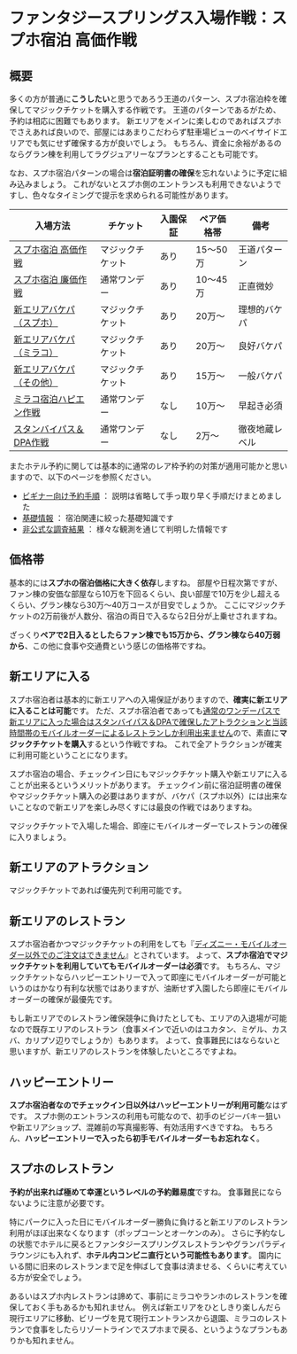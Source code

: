 # ファンタジースプリングス入場作戦：スプホ宿泊 高価作戦

## 概要

多くの方が普通に**こうしたい**と思うであろう王道のパターン、スプホ宿泊枠を確保してマジックチケットを購入する作戦です。
王道のパターンであるがため、予約は相応に困難でもあります。
新エリアをメインに楽しむのであればスプホでさえあれば良いので、部屋にはあまりこだわらず駐車場ビューのベイサイドエリアでも気にせず確保する方が良いでしょう。
もちろん、資金に余裕があるのならグラン棟を利用してラグジュアリーなプランとすることも可能です。

なお、スプホ宿泊パターンの場合は**宿泊証明書の確保**を忘れないように予定に組み込みましょう。
これがないとスプホ側のエントランスも利用できないようですし、色々なタイミングで提示を求められる可能性があります。


| 入場方法 | チケット | 入園保証 | ペア価格帯 | 備考 |
| ------------- | ------------- | ------------- | ------------- | ------------- |
| [スプホ宿泊 高価作戦](./fsh_plan_fsh_exp.md)    | マジックチケット | あり | 15～50万 | 王道パターン |
| [スプホ宿泊 廉価作戦](./fsh_plan_fsh_rsn.md)    | 通常ワンデー     | あり | 10～45万 | 正直微妙 |
| [新エリアバケパ（スプホ）](./fsh_plan_vp_fsh.md)| マジックチケット | あり | 20万～ | 理想的バケパ |
| [新エリアバケパ（ミラコ）](./fsh_plan_vp_mrc.md)| マジックチケット | あり | 20万～ | 良好バケパ |
| [新エリアバケパ（その他）](./fsh_plan_vp_etc.md)| マジックチケット | あり | 15万～ | 一般バケパ |
| [ミラコ宿泊ハピエン作戦](./fsh_plan_mrc_he.md)  | 通常ワンデー     | なし | 10万～ | 早起き必須 |
| [スタンバイパス＆DPA作戦](./fsh_plan_sp_dpa.md) | 通常ワンデー     | なし | 2万～ | 徹夜地蔵レベル |

またホテル予約に関しては基本的に通常のレア枠予約の対策が適用可能かと思いますので、以下のページを参照ください。

* [ビギナー向け予約手順](./for_begginer.md) ： 説明は省略して手っ取り早く手順だけまとめました
* [基礎情報](./basics.md) ： 宿泊関連に絞った基礎知識です
* [非公式な調査結果](./research.md) ： 様々な観測を通じて判明した情報です


## 価格帯

基本的には**スプホの宿泊価格に大きく依存**しますね。
部屋や日程次第ですが、ファン棟の安価な部屋なら10万を下回るくらい、良い部屋で10万を少し超えるくらい、グラン棟なら30万～40万コースが目安でしょうか。
ここにマジックチケットの2万前後が人数分、宿泊の両日で入るなら2日分が上乗せされますね。

ざっくり**ペアで2日入るとしたらファン棟でも15万から、グラン棟なら40万弱から**、この他に食事や交通費という感じの価格帯ですね。

## 新エリアに入る

スプホ宿泊者は基本的に新エリアへの入場保証がありますので、**確実に新エリアに入ることは可能**です。
ただ、スプホ宿泊者であっても[通常のワンデーパスで新エリアに入った場合はスタンバイパス＆DPAで確保したアトラクションと当該時間帯のモバイルオーダーによるレストランしか利用出来ません](https://faq.tokyodisneyresort.jp/tdr/faq_detail.html?id=24450)ので、素直に**マジックチケットを購入**するという作戦ですね。
これで全アトラクションが確実に利用可能ということになります。

スプホ宿泊の場合、チェックイン日にもマジックチケット購入や新エリアに入ることが出来るというメリットがあります。
チェックイン前に宿泊証明書の確保やマジックチケット購入の必要はありますが、バケパ（スプホ以外）には出来ないことなので新エリアを楽しみ尽くすには最良の作戦ではありますね。

マジックチケットで入場した場合、即座にモバイルオーダーでレストランの確保に入りましょう。

## 新エリアのアトラクション

マジックチケットであれば優先列で利用可能です。

## 新エリアのレストラン

スプホ宿泊者かつマジックチケットの利用をしても『[ディズニー・モバイルオーダー以外でのご注文はできません](https://faq.tokyodisneyresort.jp/tdr/faq_detail.html?id=24450)』とされています。
よって、**スプホ宿泊でマジックチケットを利用していてもモバイルオーダーは必須**です。
もちろん、マジックチケットならハッピーエントリーで入って即座にモバイルオーダーが可能というのはかなり有利な状態ではありますが、油断せず入園したら即座にモバイルオーダーの確保が最優先です。

もし新エリアでのレストラン確保競争に負けたとしても、エリアの入退場が可能なので既存エリアのレストラン（食事メインで近いのはユカタン、ミゲル、カスバ、カリプソ辺りでしょうか）もあります。
よって、食事難民にはならないと思いますが、新エリアのレストランを体験したいところですよね。

## ハッピーエントリー

**スプホ宿泊者なのでチェックイン日以外はハッピーエントリーが利用可能**なはずです。
スプホ側のエントランスの利用も可能なので、初手のビジーバキー狙いや新エリアショップ、混雑前の写真撮影等、有効活用すべきですね。
もちろん、**ハッピーエントリーで入ったら初手モバイルオーダーもお忘れなく**。

## スプホのレストラン

**予約が出来れば極めて幸運というレベルの予約難易度**ですね。
食事難民にならないように注意が必要です。

特にパークに入った日にモバイルオーダー勝負に負けると新エリアのレストラン利用がほぼ出来なくなります（ポップコーンとオーケンのみ）。
さらに予約なしの状態でホテルに戻るとファンタジースプリングスレストランやグランパラディラウンジにも入れず、**ホテル内コンビニ直行という可能性もあります**。
園内にいる間に旧来のレストランまで足を伸ばして食事は済ませる、くらいに考えている方が安全でしょう。

あるいはスプホ内レストランは諦めて、事前にミラコやランホのレストランを確保しておく手もあるかも知れません。
例えば新エリアをひとしきり楽しんだら現行エリアに移動、ビリーヴを見て現行エントランスから退園、ミラコのレストランで食事をしたらリゾートラインでスプホまで戻る、というようなプランもありかも知れません。


